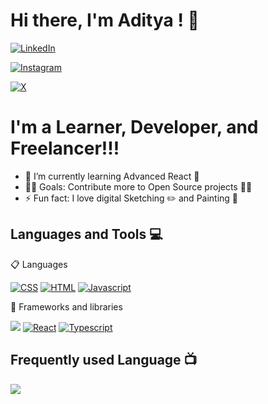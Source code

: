 # Hi there, I'm Aditya ! 👋

[![LinkedIn](https://img.shields.io/badge/linkedin-%230077B5.svg?style=for-the-badge&logo=linkedin&logoColor=white)](https://www.linkedin.com/in/aditya-k-68323a105/)

[![Instagram](https://img.shields.io/badge/Instagram-%23E4405F.svg?style=for-the-badge&logo=Instagram&logoColor=white)]()

[![X](https://img.shields.io/badge/X-%23000000.svg?style=for-the-badge&logo=X&logoColor=white)](https://twitter.com/adi_tya_4u)

# I'm a Learner, Developer, and Freelancer!!!

- 🌱 I’m currently learning Advanced React 📝
- 👨‍💻 Goals: Contribute more to Open Source projects 👨‍💻
- ⚡ Fun fact: I love digital Sketching ✏️ and Painting 🎨

## Languages and Tools 💻

<p> 📋 Languages</p>
<p> 
  <a href="#"><img alt="CSS" src="https://img.shields.io/badge/CSS3-1572B6?style=for-the-badge&logo=css3&logoColor=white"></a>
  <a href="#"><img alt="HTML" src="https://img.shields.io/badge/html5-%23E34F26.svg?style=for-the-badge&logo=html5&logoColor=white"></a>
  <a href="#"><img alt="Javascript" src="https://img.shields.io/badge/JavaScript-323330?style=for-the-badge&logo=javascript&logoColor=F7DF1E"></a>
</p>

<p>🧰 Frameworks and libraries</p>
  <a href="#"><img src="https://img.shields.io/badge/tailwindcss-%2338B2AC.svg?style=for-the-badge&logo=tailwind-css&logoColor=white"></a>
  <a href="#"><img alt="React" src="https://img.shields.io/badge/react-%2320232a.svg?style=for-the-badge&logo=react&logoColor=%2361DAFB"></a>
  <a href="#"><img alt="Typescript" src="https://img.shields.io/badge/TypeScript-007ACC?style=for-the-badge&logo=typescript&logoColor=white"></a>

 <br>
<h2 align="left">Frequently used Language 📺</h2>  
<p align="left">
  <a href="https://github.com/Iamtripathisatyam/github-readme-streak-stats">
    <img src="https://github-readme-stats-sigma-five.vercel.app/api/top-langs/?username=ADITYA4X&theme=dark&hide_border=true&background=22272e&stroke=0000"/>
  </a>
 </p>

